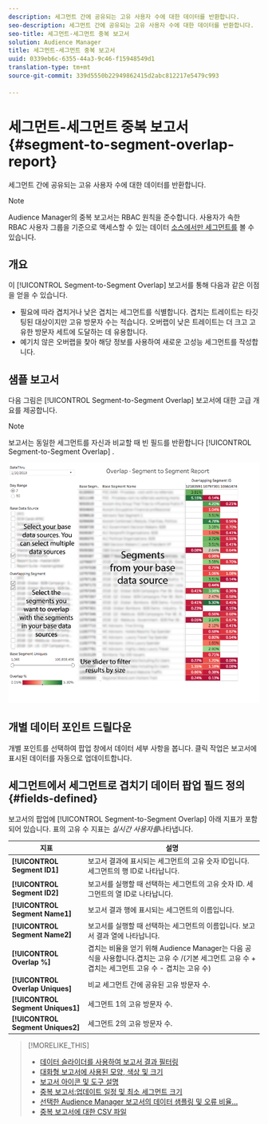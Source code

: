 ```yaml
---
description: 세그먼트 간에 공유되는 고유 사용자 수에 대한 데이터를 반환합니다.
seo-description: 세그먼트 간에 공유되는 고유 사용자 수에 대한 데이터를 반환합니다.
seo-title: 세그먼트-세그먼트 중복 보고서
solution: Audience Manager
title: 세그먼트-세그먼트 중복 보고서
uuid: 0339eb6c-6355-44a3-9c46-f15948549d1
translation-type: tm+mt
source-git-commit: 339d5550b22949862415d2abc812217e5479c993

---
```



# 세그먼트-세그먼트 중복 보고서{#segment-to-segment-overlap-report}

세그먼트 간에 공유되는 고유 사용자 수에 대한 데이터를 반환합니다.

>[!NOTE]
>
>Audience Manager의 중복 보고서는 RBAC 원칙을 준수합니다. 사용자가 속한 RBAC 사용자 그룹을 기준으로 액세스할 수 있는 데이터 [소스에서만 세그먼트를](/help/using/features/administration/administration-overview.md) 볼 수 있습니다.

<!-- 

c_segment_segment_overlap.xml

 -->

## 개요

이 [!UICONTROL Segment-to-Segment Overlap] 보고서를 통해 다음과 같은 이점을 얻을 수 있습니다.

* 필요에 따라 겹치거나 낮은 겹치는 세그먼트를 식별합니다. 겹치는 트레이트는 타깃팅된 대상이지만 고유 방문자 수는 적습니다. 오버랩이 낮은 트레이트는 더 크고 고유한 방문자 세트에 도달하는 데 유용합니다.
* 예기치 않은 오버랩을 찾아 해당 정보를 사용하여 새로운 고성능 세그먼트를 작성합니다.

## 샘플 보고서

다음 그림은 [!UICONTROL Segment-to-Segment Overlap] 보고서에 대한 고급 개요를 제공합니다.

>[!NOTE]
>
>보고서는 동일한 세그먼트를 자신과 비교할 때 빈 필드를 반환합니다 [!UICONTROL Segment-to-Segment Overlap] .

![](assets/segment-to-segment-overlap.png)

## 개별 데이터 포인트 드릴다운

개별 포인트를 선택하여 팝업 창에서 데이터 세부 사항을 봅니다. 클릭 작업은 보고서에 표시된 데이터를 자동으로 업데이트합니다.

## 세그먼트에서 세그먼트로 겹치기 데이터 팝업 필드 정의 {#fields-defined}

<!-- 

r_s2s_data_pop.xml

 -->

보고서의 팝업에 [!UICONTROL Segment-to-Segment Overlap] 아래 지표가 포함되어 있습니다. 표의 고유 수 지표는 *실시간 사용자를*&#x200B;나타냅니다.

| 지표 | 설명 |
|---|---|
| **[!UICONTROL Segment ID1]** | 보고서 결과에 표시되는 세그먼트의 고유 숫자 ID입니다. 세그먼트의 행 ID로 나타납니다. |
| **[!UICONTROL Segment ID2]** | 보고서를 실행할 때 선택하는 세그먼트의 고유 숫자 ID. 세그먼트의 열 ID로 나타납니다. |
| **[!UICONTROL Segment Name1]** | 보고서 결과 행에 표시되는 세그먼트의 이름입니다. |
| **[!UICONTROL Segment Name2]** | 보고서를 실행할 때 선택하는 세그먼트의 이름입니다. 보고서 결과 열에 나타납니다. |
| **[!UICONTROL Overlap %]** | 겹치는 비율을 얻기 위해 Audience Manager는 다음 공식을 사용합니다.겹치는 고유 수 /(기본 세그먼트 고유 수 + 겹치는 세그먼트 고유 수 - 겹치는 고유 수) |
| **[!UICONTROL Overlap Uniques]** | 비교 세그먼트 간에 공유된 고유 방문자 수. |
| **[!UICONTROL Segment Uniques1]** | 세그먼트 1의 고유 방문자 수. |
| **[!UICONTROL Segment Uniques2]** | 세그먼트 2의 고유 방문자 수. |

>[!MORELIKE_THIS]
>
>* [데이터 슬라이더를 사용하여 보고서 결과 필터링](../../reporting/dynamic-reports/data-sliders.md)
>* [대화형 보고서에 사용된 모양, 색상 및 크기](../../reporting/dynamic-reports/interactive-report-technology.md#shapes-colors-sizes)
>* [보고서 아이콘 및 도구 설명](../../reporting/dynamic-reports/interactive-report-technology.md#icons-tools-explained)
>* [중복 보고서:업데이트 일정 및 최소 세그먼트 크기](../../reporting/dynamic-reports/overlap-minimum-segment-size.md)
>* [선택한 Audience Manager 보고서의 데이터 샘플링 및 오류 비율...](../../reporting/report-sampling.md)
>* [중복 보고서에 대한 CSV 파일](../../reporting/dynamic-reports/overlap-csv-files.md)